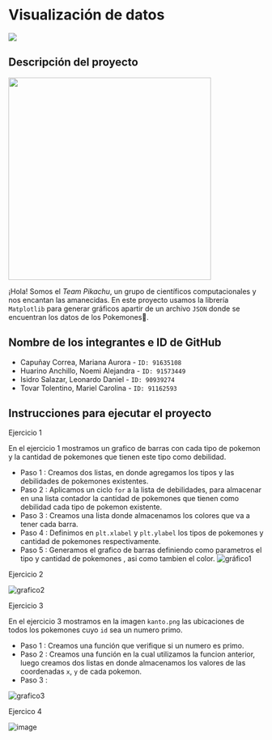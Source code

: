 # Visualización de datos

![](https://media.redadn.es/imagenes/pokemaster_333063.jpg)

## Descripción del proyecto

<img src="https://user-images.githubusercontent.com/90939274/146991455-e2eb1c59-6b3d-461d-81f4-78e9090c9f19.png" width="400">

¡Hola! Somos el *Team Pikachu*, un grupo de científicos computacionales y nos encantan las amanecidas. En este proyecto usamos la librería `Matplotlib` para generar gráficos apartir de un archivo `JSON` donde se encuentran los datos de los Pokemones🙂.

## Nombre de los integrantes e ID de GitHub

- Capuñay Correa, Mariana Aurora - `ID: 91635108`
- Huarino Anchillo, Noemi Alejandra  - `ID: 91573449`
- Isidro Salazar, Leonardo Daniel - `ID: 90939274`
- Tovar Tolentino, Mariel Carolina - `ID: 91162593`

## Instrucciones para ejecutar el proyecto


Ejercicio 1

En el ejercicio 1 mostramos un grafico de barras con cada tipo de pokemon y la cantidad de pokemones que tienen este tipo como debilidad.
- Paso 1 : Creamos dos listas, en donde agregamos los tipos y las debilidades de pokemones existentes.
- Paso 2 : Aplicamos un ciclo `for` a la lista de debilidades, para almacenar en una lista contador la cantidad de pokemones que tienen como debilidad cada tipo de pokemon existente.
- Paso 3 : Creamos una lista donde almacenamos los colores que va a tener cada barra.
- Paso 4 : Definimos en `plt.xlabel` y `plt.ylabel` los tipos de pokemones y cantidad de pokemones respectivamente.
- Paso 5 : Generamos el grafico de barras definiendo como parametros el tipo y cantidad de pokemones , asi como tambien el color.
![gráfico1](https://user-images.githubusercontent.com/91573449/147018611-6aa86a7a-8ff1-4d16-9c67-d95bd533218f.png)


Ejercicio 2

![grafico2](https://user-images.githubusercontent.com/90939274/147004992-100cd192-5a9d-4c1b-95f1-55fd5430faac.jpg)

Ejercicio 3

En el ejercicio 3 mostramos en la imagen `kanto.png` las ubicaciones de todos los pokemones cuyo `id` sea un numero primo.
- Paso 1 : Creamos una función que verifique si un numero es primo.
- Paso 2 : Creamos una función en la cual utilizamos la funcion anterior, luego creamos dos listas en donde almacenamos los valores de las coordenadas `x`, `y` de cada
  pokemon. 
- Paso 3 : 
  
![grafico3](https://user-images.githubusercontent.com/90939274/147004559-41e21bf4-14e0-4320-97e9-21850e76fe22.jpg)


Ejercico 4

![image](https://user-images.githubusercontent.com/91162593/147018381-ecb0ca7b-82e1-489f-aa88-d509696058c4.png)



